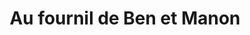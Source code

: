 ---
title: "Au fournil de Ben et Manon"
url: /chateauneuf-sur-charente/au-fournil-de-ben-et-manon/
shop: boulangerie
---